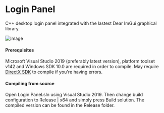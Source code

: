 # Login Panel
C++ desktop login panel integrated with the lastest Dear ImGui graphical library.

![image](https://raw.githubusercontent.com/hadal1337/Login-Panel/master/Screenshot.png)
#### Prerequisites
Microsoft Visual Studio 2019 (preferably latest version), platform toolset v142 and Windows SDK 10.0 are required in order to compile. May require [DirectX SDK](https://www.microsoft.com/en-gb/download/details.aspx?id=6812) to compile if you're having errors.
#### Compiling from source
Open Login Panel.sln using Visual Studio 2019. Then change build configuration to Release | x64 and simply press Build solution. The compiled version can be found in the Release folder.
